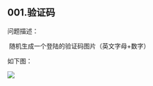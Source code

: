## 001.验证码

问题描述：

​	随机生成一个登陆的验证码图片（英文字母+数字）

如下图：

![](https://github.com/longpp/Homework-of-Dove/blob/master/src/_001/sample.png?raw=true)